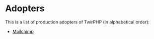# Adopters

This is a list of production adopters of TwirPHP (in alphabetical order):

* [Mailchimp](https://mailchimp.com/)
